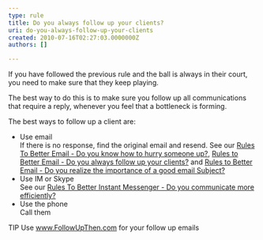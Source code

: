 ```yaml
---
type: rule
title: Do you always follow up your clients?
uri: do-you-always-follow-up-your-clients
created: 2010-07-16T02:27:03.0000000Z
authors: []

---
```




<span class='intro'> <p>If you have followed the previous rule and the ball is always in their court, you need to make sure that they keep playing. </p>
<p>The best way to do this is to make sure you follow up all communications that require a reply, whenever you feel that a bottleneck is forming. </p>
<p>The best ways to follow up a client are&#58;</p> </span>

<ul><li>Use email<br>If there is no response, find the original email and resend. See our <a href="/do-you-know-how-to-follow-up-an-unanswered-email" shape="rect">Rules To Better Email - Do you know how to hurry someone up?</a>, <a href="/do-you-follow-up-emails-effectively" shape="rect">Rules to Better Email - Do you always follow up your clients?</a> and <a href="/do-you-realize-the-importance-of-a-good-email-subject" shape="rect">Rules to Better Email - Do you realize the importance of a good email Subject?</a> </li>
<li>Use IM or Skype<br>See our <a href="http&#58;//www.ssw.com.au/ssw/Standards/Rules/RulestoBetterInstantMessenger.aspx#ChatEfficient" shape="rect">Rules To Better Instant Messenger - Do you communicate more efficiently?</a> </li>
<li>Use the phone<br>Call them </li></ul>
<p>TIP Use <a href="http&#58;//www.ssw.com.au/ssw/redirect/FollowUpThen.htm" shape="rect">www.FollowUpThen.com</a> for your follow up emails</p>


